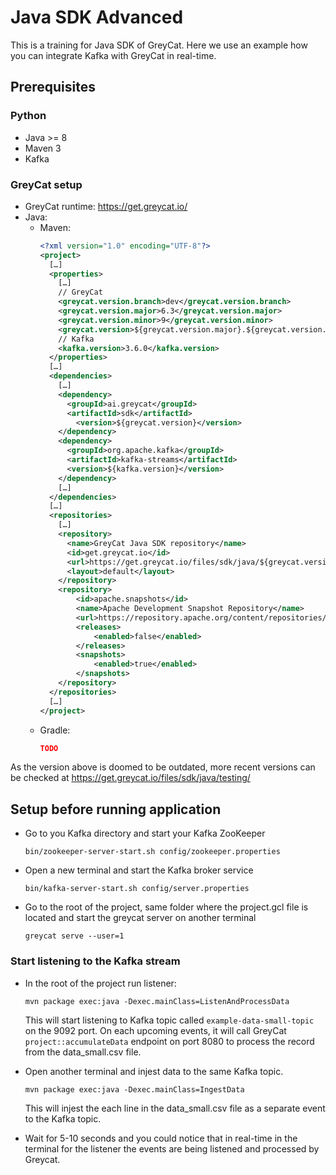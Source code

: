 # Java SDK Advanced

This is a training for Java SDK of GreyCat. Here we use an example how you can integrate Kafka with GreyCat in real-time.

## Prerequisites

### Python

- Java >= 8
- Maven 3
- Kafka

### GreyCat setup

- GreyCat runtime: https://get.greycat.io/
- Java:
  - Maven:
    ```xml
    <?xml version="1.0" encoding="UTF-8"?>
    <project>
      […]
      <properties>
        […]
        // GreyCat
        <greycat.version.branch>dev</greycat.version.branch>
        <greycat.version.major>6.3</greycat.version.major>
        <greycat.version.minor>9</greycat.version.minor>
        <greycat.version>${greycat.version.major}.${greycat.version.minor}-${greycat.version.branch}</greycat.version>
        // Kafka
        <kafka.version>3.6.0</kafka.version>
      </properties>
      […]
      <dependencies>
        […]
        <dependency>
          <groupId>ai.greycat</groupId>
          <artifactId>sdk</artifactId>
            <version>${greycat.version}</version>
        </dependency>
        <dependency>
          <groupId>org.apache.kafka</groupId>
          <artifactId>kafka-streams</artifactId>
          <version>${kafka.version}</version>
        </dependency>
        […]
      </dependencies>
      […]
      <repositories>
        […]
        <repository>
          <name>GreyCat Java SDK repository</name>
          <id>get.greycat.io</id>
          <url>https://get.greycat.io/files/sdk/java/${greycat.version.branch}/${greycat.version.major}/</url>
          <layout>default</layout>
        </repository>
        <repository>
            <id>apache.snapshots</id>
            <name>Apache Development Snapshot Repository</name>
            <url>https://repository.apache.org/content/repositories/snapshots/</url>
            <releases>
                <enabled>false</enabled>
            </releases>
            <snapshots>
                <enabled>true</enabled>
            </snapshots>
        </repository>
      </repositories>
      […]
    </project>
    ```
  - Gradle:
    ```json
    TODO
    ```
As the version above is doomed to be outdated, more recent versions can be checked at https://get.greycat.io/files/sdk/java/testing/

## Setup before running application

- Go to you Kafka directory and start your Kafka ZooKeeper
  
  ```bin/zookeeper-server-start.sh config/zookeeper.properties```

- Open a new terminal and start the Kafka broker service
  
  ```bin/kafka-server-start.sh config/server.properties```

- Go to the root of the project, same folder where the project.gcl file is located and start the greycat server on another terminal
  
  ```greycat serve --user=1```

### Start listening to the Kafka stream

- In the root of the project run listener:
  
  ```mvn package exec:java -Dexec.mainClass=ListenAndProcessData```

  This will start listening to Kafka topic called ```example-data-small-topic``` on the 9092 port.
  On each upcoming events, it will call GreyCat ```project::accumulateData``` endpoint on port 8080 to process the record from the data_small.csv file.

- Open another terminal and injest data to the same Kafka topic.
  
  ```mvn package exec:java -Dexec.mainClass=IngestData```
  
  This will injest the each line in the data_small.csv file as a separate event to the Kafka topic.

- Wait for 5-10 seconds and you could notice that in real-time in the terminal for the listener the events are being listened and processed by Greycat.
